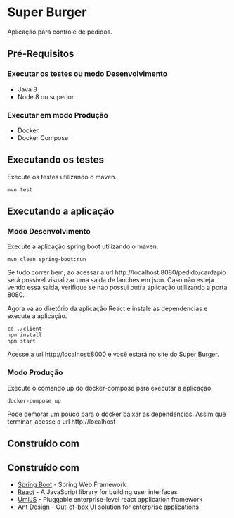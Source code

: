 # Super Burger

Aplicação para controle de pedidos.

## Pré-Requisitos

### Executar os testes ou modo Desenvolvimento
- Java 8
- Node 8 ou superior

### Executar em modo Produção
- Docker
- Docker Compose

## Executando os testes 
Execute os testes utilizando o maven.
```
mvn test
```

## Executando a aplicação

### Modo Desenvolvimento
Execute a aplicação spring boot utilizando o maven.
```
mvn clean spring-boot:run
```
Se tudo correr bem, ao acessar a url http://localhost:8080/pedido/cardapio
será possível visualizar uma saida de lanches em json.
Caso não esteja vendo essa saida, verifique se nao possui outra aplicação utilizando a porta 8080.

Agora vá ao diretório da aplicação React e instale as dependencias e execute a aplicação.
```
cd ./client
npm install
npm start
```
Acesse a url http://localhost:8000 e você estará no site do Super Burger.

### Modo Produção
Execute o comando up do docker-compose para executar a aplicação.
```
docker-compose up
```
Pode demorar um pouco para o docker baixar as dependencias.
Assim que terminar, acesse a url  http://localhost

## Construído com

## Construído com

* [Spring Boot](https://spring.io/projects/spring-boot) - Spring Web Framework
* [React](https://reactjs.org/) - A JavaScript library for building user interfaces
* [UmiJS](https://umijs.org/) - Pluggable enterprise-level react application framework
* [Ant Design](https://ant.design/) - Out-of-box UI solution for enterprise applications